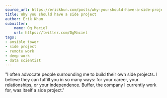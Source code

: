 ```yaml
---
source_url: https://erickhun.com/posts/why-you-should-have-a-side-project/
title: Why you should have a side project
author: Erik Khun
submitter:
    name: Og Maciel
    url: https://twitter.com/OgMaciel
tags:
- ansible tower
- side project
- remote work
- deep work
- data scientist
---
```


"I often advocate people surrounding me to build their own side projects. I believe they can fulfill you in so many ways: for your career, your relationships, or your independence. Buffer, the company I currently work for, was itself a side project." 
